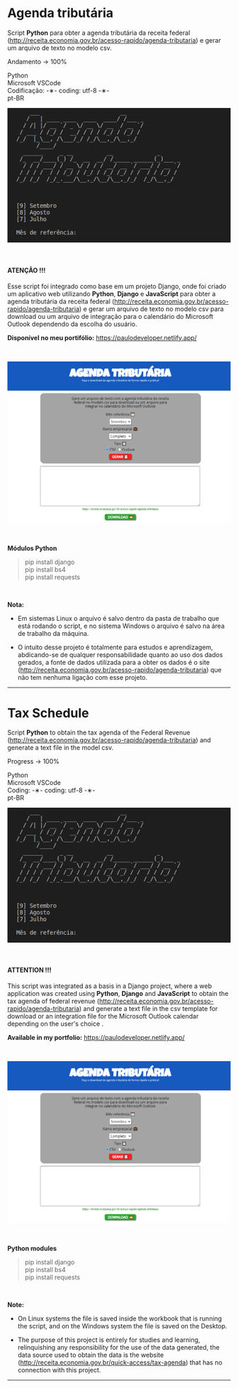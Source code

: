 # Agenda tributária

Script <strong>Python</strong> para obter a agenda tributária da receita federal (http://receita.economia.gov.br/acesso-rapido/agenda-tributaria) e gerar um arquivo de texto no modelo csv.

Andamento -> 100% 

Python</br>
Microsoft VSCode</br>
Codificação: -&lowast;- coding: utf-8 -&lowast;-</br>
pt-BR</br>

![agenda-tributaria](https://github.com/alpdias/agenda-tributaria-python/blob/master/img/agenda-tributaria.png)

</br>

#### ATENÇÃO !!! ####

Esse script foi integrado como base em um projeto Django, onde foi criado um aplicativo web utilizando <strong>Python</strong>, <strong>Django</strong> e <strong>JavaScript</strong> para obter a agenda tributária da receita federal (http://receita.economia.gov.br/acesso-rapido/agenda-tributaria) e gerar um arquivo de texto no modelo csv para download ou um arquivo de integração para o calendário do Microsoft Outlook dependendo da escolha do usuário.

<strong>Disponível no meu portifólio:</strong> https://paulodeveloper.netlify.app/

</br>

![agenda-tributaria-resultado](https://github.com/alpdias/agenda-tributaria-python/blob/master/img/agenda-tributaria-resultado.png)

</br>

<strong>Módulos Python</strong>

 > pip install django</br>
 > pip install bs4</br>
 > pip install requests</br>
 
 </br>

<strong>Nota:</strong> 

  *   Em sistemas Linux o arquivo é salvo dentro da pasta de trabalho que está rodando o script, e no sistema Windows o arquivo é salvo na área de trabalho da máquina.
  
  *   O intuito desse projeto é totalmente para estudos e aprendizagem, abdicando-se de qualquer responsabilidade quanto ao uso dos dados gerados, a fonte de dados utilizada para a obter os dados é o site (http://receita.economia.gov.br/acesso-rapido/agenda-tributaria) que não tem nenhuma ligação com esse projeto.

--------------------------------------------------------------------------------------------------------------

# Tax Schedule

Script <strong>Python</strong> to obtain the tax agenda of the Federal Revenue (http://receita.economia.gov.br/acesso-rapido/agenda-tributaria) and generate a text file in the model csv.

Progress -> 100%

Python</br>
Microsoft VSCode</br>
Coding: -&lowast;- coding: utf-8 -&lowast;-</br>
pt-BR</br>

![agenda-tributaria](https://github.com/alpdias/agenda-tributaria-python/blob/master/img/agenda-tributaria.png)

</br>

#### ATTENTION !!! ####

This script was integrated as a basis in a Django project, where a web application was created using <strong>Python</strong>, <strong>Django</strong> and <strong>JavaScript</strong> to obtain the tax agenda of federal revenue (http://receita.economia.gov.br/acesso-rapido/agenda-tributaria) and generate a text file in the csv template for download or an integration file for the Microsoft Outlook calendar depending on the user's choice .

<strong>Available in my portfolio:</strong> https://paulodeveloper.netlify.app/

</br>

![agenda-tributaria-resultado](https://github.com/alpdias/agenda-tributaria-python/blob/master/img/agenda-tributaria-resultado.png)

</br>

<strong>Python modules</strong>

 > pip install django</br>
 > pip install bs4</br>
 > pip install requests</br>
 
 </br>

<strong>Note:</strong> 

  *   On Linux systems the file is saved inside the workbook that is running the script, and on the Windows system the file is saved on the Desktop.
  
  *   The purpose of this project is entirely for studies and learning, relinquishing any responsibility for the use of the data generated, the data source used to obtain the data is the website (http://receita.economia.gov.br/quick-access/tax-agenda) that has no connection with this project.
  
---------------------------------------------------------------------------------------------------------------
